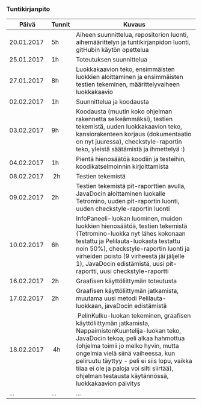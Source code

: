 ### Tuntikirjanpito
Päivä | Tunnit | Kuvaus
--------------- | ----- | ------
20.01.2017 | 5h | Aiheen suunnittelua, repositorion luonti, aihemäärittelyn ja tuntikirjanpidon luonti, gitHubin käytön opettelua
25.01.2017 | 1h | Toteutuksen suunnittelua
27.01.2017 | 8h | Luokkakaavion teko, ensimmäisten luokkien aloittaminen ja ensimmäisten testien tekeminen, määrittelyvaiheen luokkakaavio
02.02.2017 | 1h | Suunnittelua ja koodausta
03.02.2017 | 9h | Koodausta (muutin koko ohjelman rakennetta selkeämmäksi), testien tekemistä, uuden luokkakaavion teko, kansiorakenteen korjaus (dokumentaatio on nyt juuressa), checkstyle-raportin teko, yleistä säätämistä ja ihmettelyä :)
04.02.2017 | 1h | Pientä hienosäätöä koodiin ja testeihin, koodikatselmoinnin kirjoittamista
08.02.2017 | 2h | Testien tekemistä
09.02.2017 | 2h | Testien tekemistä pit-raporttien avulla, JavaDocin aloittaminen luokalle Tetromino, uuden pit-raportin luonti, uuden checkstyle-raportin luonti
10.02.2017 | 6h | InfoPaneeli-luokan luominen, muiden luokkien hienosäätöä, testien tekemistä (Tetromino-luokka nyt lähes kokonaan testattu ja Pelilauta-luokasta testattu noin 50%), checkstyle-raportin luonti ja virheiden poisto (9 virheestä jäi jäljelle 1), JavaDocin edistämistä, uusi pit-raportti, uusi checkstyle-raportti
16.02.2017 | 2h | Graafisen käyttöliittymän toteutusta
17.02.2017 | 2h | Graafisen käyttöliittymän jatkamista, muutama uusi metodi Pelilauta-luokkaan, javaDocin edistämistä
18.02.2017 | 4h | PelinKulku-luokan tekeminen, graafisen käyttöliittymän jatkamista, NappaimistonKuuntelija-luokan teko, JavaDocin tekoa, peli alkaa hahmottua (ohjelma toimii jo melko hyvin, mutta ongelmia vielä siinä vaiheessa, kun peliruutu täyttyy - peli ei siis lopu, vaikka tilaa ei ole ja paloja voi silti siirtää), ohjelman testausta käytännössä, luokkakaavion päivitys
... | ... | ...
